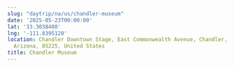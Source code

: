 ```yaml
---
slug: "daytrip/na/us/chandler-museum"
date: '2025-05-23T00:00:00'
lat: '33.3038400'
lng: '-111.8395120'
location: Chandler Downtown Stage, East Commonwealth Avenue, Chandler, Maricopa County,
  Arizona, 85225, United States
title: Chandler Museum
---
```



